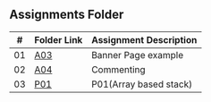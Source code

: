 ##  Assignments Folder

|   #   | Folder Link | Assignment Description |
| :---: | ----------- | ---------------------- |
|   01  |[A03](https://github.com/A-SH4W/3013-Algorithms-Shaw/tree/main/Assignments/Banner%20Page)             |    Banner Page example               |
|   02  |[A04](https://github.com/A-SH4W/3013-Algorithms-Shaw/blob/main/Assignments/A04/main.cpp)             |    Commenting                |
|   03  |[P01](https://github.com/A-SH4W/3013-Algorithms-Shaw/tree/main/Assignments/P01)             |    P01(Array based stack)               |
